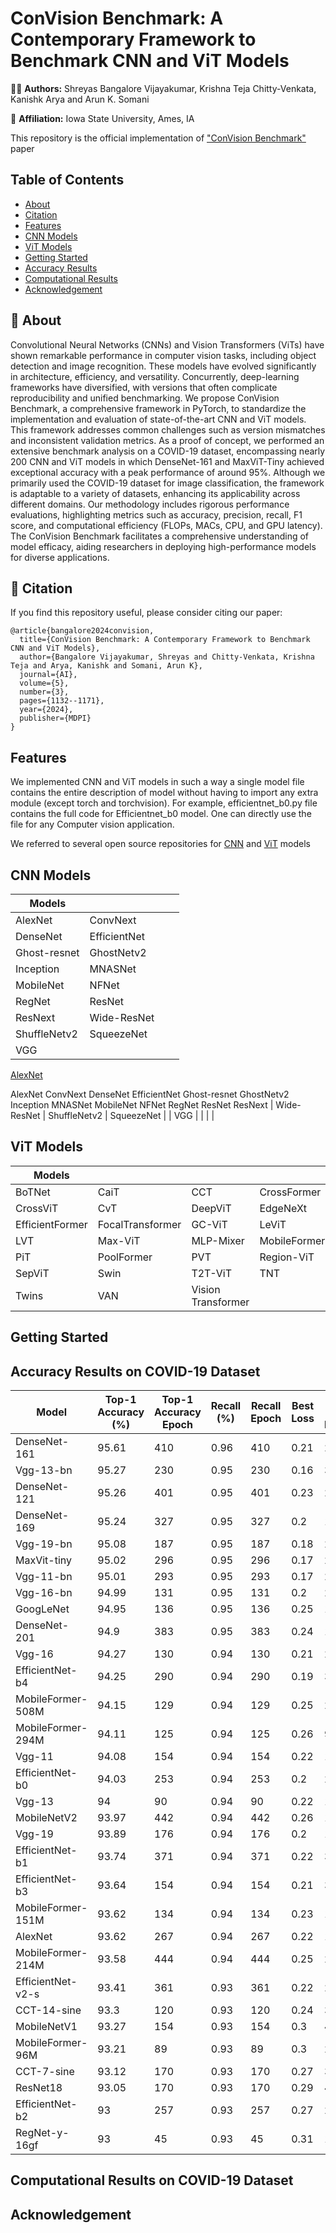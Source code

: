 # ConVision Benchmark: A Contemporary Framework to Benchmark CNN and ViT Models
 
 🧑‍💻 **Authors:** Shreyas Bangalore Vijayakumar, Krishna Teja Chitty-Venkata, Kanishk Arya and Arun K. Somani

🏣 **Affiliation:** Iowa State University, Ames, IA

This repository is the official implementation of ["ConVision Benchmark"](https://www.mdpi.com/2673-2688/5/3/56) paper 




## Table of Contents

- [About](#-about)
- [Citation](#-citation)
- [Features](#features)
- [CNN Models](#cnn-models)
- [ViT Models](#vit-models)
- [Getting Started](#getting-started)
- [Accuracy Results](#accuracy-results-on-covid-19-dataset)
- [Computational Results](#computational-results-on-covid-19-dataset)
- [Acknowledgement](#acknowledgement)











## 📌 About
Convolutional Neural Networks (CNNs) and Vision Transformers (ViTs) have shown remarkable performance in computer vision tasks, including object detection and image recognition. These models have evolved significantly in architecture, efficiency, and versatility. Concurrently, deep-learning frameworks have diversified, with versions that often complicate reproducibility and unified benchmarking. We propose ConVision Benchmark, a comprehensive framework in PyTorch, to standardize the implementation and evaluation of state-of-the-art CNN and ViT models. This framework addresses common challenges such as version mismatches and inconsistent validation metrics. As a proof of concept, we performed an extensive benchmark analysis on a COVID-19 dataset, encompassing nearly 200 CNN and ViT models in which DenseNet-161 and MaxViT-Tiny achieved exceptional accuracy with a peak performance of around 95%. Although we primarily used the COVID-19 dataset for image classification, the framework is adaptable to a variety of datasets, enhancing its applicability across different domains. Our methodology includes rigorous performance evaluations, highlighting metrics such as accuracy, precision, recall, F1 score, and computational efficiency (FLOPs, MACs, CPU, and GPU latency). The ConVision Benchmark facilitates a comprehensive understanding of model efficacy, aiding researchers in deploying high-performance models for diverse applications.



## 📌 Citation
If you find this repository useful, please consider citing our paper:

```
@article{bangalore2024convision,
  title={ConVision Benchmark: A Contemporary Framework to Benchmark CNN and ViT Models},
  author={Bangalore Vijayakumar, Shreyas and Chitty-Venkata, Krishna Teja and Arya, Kanishk and Somani, Arun K},
  journal={AI},
  volume={5},
  number={3},
  pages={1132--1171},
  year={2024},
  publisher={MDPI}
}
```

## Features


We implemented CNN and ViT models in such a way a single model file contains the entire description of model without having to import any extra module (except torch and torchvision). For example, efficientnet_b0.py file contains the full code for Efficientnet_b0 model. One can directly use the file for any Computer vision application.  


We referred to several open source repositories for [CNN](https://github.com/pytorch/vision/tree/main/torchvision/models) and [ViT](https://github.com/lucidrains/vit-pytorch) models 


## CNN Models

| Models |   |  |  |
|-----------------------------------------------------------------------------------|----------------------------------------|-------------------------------------------------------------|------------------------------------------|
| AlexNet | ConvNext  | 
| DenseNet | EfficientNet |
| Ghost-resnet | GhostNetv2 | 
| Inception | MNASNet |
| MobileNet | NFNet |
| RegNet | ResNet |
| ResNext | Wide-ResNet | 
| ShuffleNetv2 | SqueezeNet |
| VGG | |


 [AlexNet](Models/CNN_Models/AlexNet/)

AlexNet
ConvNext
DenseNet
EfficientNet
Ghost-resnet
GhostNetv2
Inception
MNASNet
MobileNet
NFNet
RegNet
ResNet
ResNext | Wide-ResNet | ShuffleNetv2 | SqueezeNet  |
| VGG | | | |



## ViT Models
| Models |   |  |  |
|----------------------------------------------|---------------------------------------|--------------------------------------------------------------------|------------------------------------------|
| BoTNet       | CaiT  | CCT  | CrossFormer |
| CrossViT | CvT | DeepViT  | EdgeNeXt |
| EfficientFormer | FocalTransformer | GC-ViT | LeViT |
| LVT | Max-ViT | MLP-Mixer | MobileFormer |
| PiT  | PoolFormer | PVT  | Region-ViT  |
| SepViT | Swin | T2T-ViT  | TNT |
| Twins | VAN | Vision Transformer | | 


## Getting Started





## Accuracy Results on COVID-19 Dataset


<!-- | Model-Name | Best-Top-1 | Best-F1-score | Best-Loss | Best-Precision | Best-Recall | Best-FPR | Best-FNR | Best-MCC | MACs | FLOPS | Number-of-Parameters | CPU-latency | GPU-latency  |
| --- | --- | --- | --- | --- | --- | --- | --- | --- | --- | --- | --- | --- | --- |
| ResNet18 |  |  |  |  |  |  |  | | |  |  |  |  | -->


| Model    | Top-1 Accuracy (\%) | Top-1 Accuracy Epoch | Recall (\%) | Recall Epoch | Best Loss | Best Loss Epoch |
|-------------------|------------------------------|-------------------------------|----------------------|-----------------------|--------------------|--------------------------|
| DenseNet-161      | 95.61                        | 410                           | 0.96                 | 410                   | 0.21               | 226                      |
| Vgg-13-bn         | 95.27                        | 230                           | 0.95                 | 230                   | 0.16               | 39                       |
| DenseNet-121      | 95.26                        | 401                           | 0.95                 | 401                   | 0.23               | 204                      |
| DenseNet-169      | 95.24                        | 327                           | 0.95                 | 327                   | 0.2                | 12                       |
| Vgg-19-bn         | 95.08                        | 187                           | 0.95                 | 187                   | 0.18               | 24                       |
| MaxVit-tiny       | 95.02                        | 296                           | 0.95                 | 296                   | 0.17               | 26                       |
| Vgg-11-bn         | 95.01                        | 293                           | 0.95                 | 293                   | 0.17               | 27                       |
| Vgg-16-bn         | 94.99                        | 131                           | 0.95                 | 131                   | 0.2                | 28                       |
| GoogLeNet         | 94.95                        | 136                           | 0.95                 | 136                   | 0.25               | 16                       |
| DenseNet-201      | 94.9                         | 383                           | 0.95                 | 383                   | 0.24               | 11                       |
| Vgg-16            | 94.27                        | 130                           | 0.94                 | 130                   | 0.21               | 20                       |
| EfficientNet-b4   | 94.25                        | 290                           | 0.94                 | 290                   | 0.19               | 30                       |
| MobileFormer-508M | 94.15                        | 129                           | 0.94                 | 129                   | 0.25               | 24                       |
| MobileFormer-294M | 94.11                        | 125                           | 0.94                 | 125                   | 0.26               | 9                        |
| Vgg-11            | 94.08                        | 154                           | 0.94                 | 154                   | 0.22               | 12                       |
| EfficientNet-b0   | 94.03                        | 253                           | 0.94                 | 253                   | 0.2                | 26                       |
| Vgg-13            | 94                           | 90                            | 0.94                 | 90                    | 0.22               | 11                       |
| MobileNetV2       | 93.97                        | 442                           | 0.94                 | 442                   | 0.26               | 17                       |
| Vgg-19            | 93.89                        | 176                           | 0.94                 | 176                   | 0.2                | 17                       |
| EfficientNet-b1   | 93.74                        | 371                           | 0.94                 | 371                   | 0.22               | 31                       |
| EfficientNet-b3   | 93.64                        | 154                           | 0.94                 | 154                   | 0.21               | 31                       |
| MobileFormer-151M | 93.62                        | 134                           | 0.94                 | 134                   | 0.23               | 16                       |
| AlexNet           | 93.62                        | 267                           | 0.94                 | 267                   | 0.22               | 19                       |
| MobileFormer-214M | 93.58                        | 444                           | 0.94                 | 444                   | 0.25               | 22                       |
| EfficientNet-v2-s | 93.41                        | 361                           | 0.93                 | 361                   | 0.22               | 28                       |
| CCT-14-sine       | 93.3                         | 120                           | 0.93                 | 120                   | 0.24               | 33                       |
| MobileNetV1       | 93.27                        | 154                           | 0.93                 | 154                   | 0.3                | 460                      |
| MobileFormer-96M  | 93.21                        | 89                            | 0.93                 | 89                    | 0.3                | 26                       |
| CCT-7-sine        | 93.12                        | 170                           | 0.93                 | 170                   | 0.27               | 30                       |
| ResNet18          | 93.05                        | 170                           | 0.93                 | 170                   | 0.29               | 443                      |
| EfficientNet-b2   | 93                           | 257                           | 0.93                 | 257                   | 0.27               | 26                       |
| RegNet-y-16gf     | 93                           | 45                            | 0.93                 | 45                    | 0.31               | 11                       |



## Computational Results on COVID-19 Dataset



## Acknowledgement